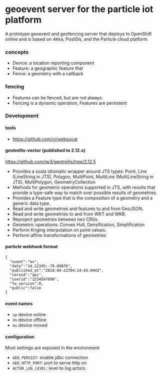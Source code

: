 geoevent server for the particle iot platform
===

A prototype geoevent and geofencing server that deploys to OpenShift online and is based on Akka, PostGis, and the Particle cloud platform.

### concepts
- Device: a location reporting component
- Feature: a geographic feature that
- Fence: a geometry with a callback

### fencing
- Features can be fenced, but are not always
- Fencing is a dynamic operation, Features are persistent

### Development

#### tools
- https://github.com/vi/websocat

#### geotrellis-vector (published to 2.12.x)

https://github.com/jw3/geotrellis/tree/2.12.5

- Provides a scala idiomatic wrapper around JTS types: Point, Line (LineString in JTS), Polygon, MultiPoint, MultiLine (MultiLineString in JTS), MultiPolygon, GeometryCollection
- Methods for geometric operations supported in JTS, with results that provide a type-safe way to match over possible results of geometries.
- Provides a Feature type that is the composition of a geometry and a generic data type.
- Read and write geometries and features to and from GeoJSON.
- Read and write geometries to and from WKT and WKB.
- Reproject geometries between two CRSs.
- Geometric operations: Convex Hull, Densification, Simplification
- Perform Kriging interpolation on point values.
- Perform affine transformations of geometries


#### particle webhook format

```
{
  "event":"mv",
  "data":"34.12345:-79.09876",
  "published_at":"2018-04-22T04:14:43.044Z",
  "coreid":"api",
  "userid":"1234567890",
  "fw_version":0,
  "public":false
}
```

#### event names
- `up` device online
- `dn` device offline
- `mv` device moved

#### configuration

Most settings are exposed in the environment

- `GEO_PERSIST`: enable jdbc connection
- `GEO_HTTP_PORT`: port to serve http on
- `ACTOR_LOG_LEVEL`: level to log actors

